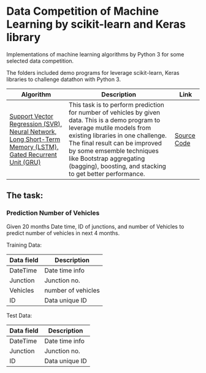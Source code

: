 # Data Competition of Machine Learning by scikit-learn and Keras library
Implementations of machine learning algorithms by Python 3 for some selected data competition.

The folders included demo programs for leverage scikit-learn, Keras libraries to challenge datathon with Python 3. 

|Algorithm|Description|Link|
|------|------|--------|
|[Support Vector Regression (SVR), Neural Network, Long Short-Term Memory (LSTM), Gated Recurrent Unit (GRU)](https://github.com/Cheng-Lin-Li/MachineLearning/tree/master/Competition/McKinseyAnalyticsPrediction) | This task is to perform prediction for number of vehicles by given data. This is a demo program to leverage mutile models from existing libraries in one challenge. The final result can be improved by some emsemble techniques like Bootstrap aggregating (bagging), boosting, and stacking to get better performance.|[Source Code](https://github.com/Cheng-Lin-Li/MachineLearning/tree/master/Competition/McKinseyAnalyticsPrediction)|


## The task:
### Prediction Number of Vehicles
Given 20 months Date time, ID of junctions, and number of Vehicles to predict number of vehicles in next 4 months.

Training Data:

|Data field|Description|
|---|---|
|DateTime|Date time info|
|Junction|Junction no.|
|Vehicles|number of vehicles|
|ID| Data unique ID|

Test Data:

|Data field|Description|
|---|---|
|DateTime|Date time info|
|Junction|Junction no.|
|ID| Data unique ID|